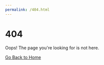 ```yaml
---
permalink: /404.html
---
```

<!DOCTYPE html>
<html lang="en">

<head>
    <meta charset="UTF-8">
    <meta name="viewport" 
          content="width=device-width, 
                   initial-scale=1.0">
    <title>
        404 Page Not Found
    </title>
    <link rel="stylesheet" 
          href="error/style.css">
</head>

<body>
    <div class="error-container">
        <h1> 404 </h1>
        <p>
            Oops! The page you're
            looking for is not here.
        </p>
        <a href="https://s3.iluvhi.com">
            Go Back to Home
        </a>
    </div>
</body>

</html>
